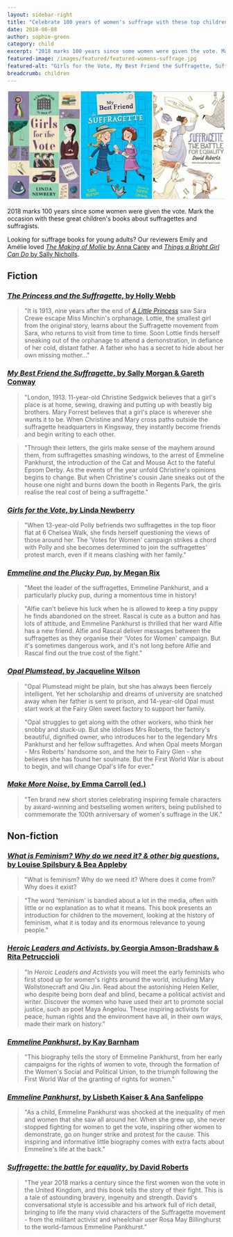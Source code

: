```yaml
---
layout: sidebar-right
title: "Celebrate 100 years of women's suffrage with these top children's books"
date: 2018-06-08
author: sophie-green
category: child
excerpt: "2018 marks 100 years since some women were given the vote. Mark the occasion with these great children's books about suffragettes and suffragists."
featured-image: /images/featured/featured-womens-suffrage.jpg
featured-alt: "Girls for the Vote, My Best Friend the Suffragette, Suffragette: the battle for equality"
breadcrumb: children
---
```


![Girls for the Vote, My Best Friend the Suffragette, Suffragette: the battle for equality](/images/featured/featured-womens-suffrage.jpg)

2018 marks 100 years since some women were given the vote. Mark the occasion with these great children's books about suffragettes and suffragists.

Looking for suffrage books for young adults? Our reviewers Emily and Amélie loved [<cite>The Making of Mollie</cite> by Anna Carey](/new-suggestions/young-adult/the-making-of-mollie-by-anna-carey/) and [<cite>Things a Bright Girl Can Do</cite> by Sally Nicholls](/new-suggestions/young-adult/things-a-bright-girl-can-do-by-sally-nicholls/).

## Fiction

### [<cite>The Princess and the Suffragette</cite>, by Holly Webb](https://suffolk.spydus.co.uk/cgi-bin/spydus.exe/ENQ/OPAC/BIBENQ?BRN=2183898)

> "It is 1913, nine years after the end of [<cite>A Little Princess</cite>](https://suffolk.spydus.co.uk/cgi-bin/spydus.exe/ENQ/OPAC/BIBENQ?BRN=1790473) saw Sara Crewe escape Miss Minchin's orphanage. Lottie, the smallest girl from the original story, learns about the Suffragette movement from Sara, who returns to visit from time to time. Soon Lottie finds herself sneaking out of the orphanage to attend a demonstration, in defiance of her cold, distant father. A father who has a secret to hide about her own missing mother..."

### [<cite>My Best Friend the Suffragette</cite>, by Sally Morgan & Gareth Conway](https://suffolk.spydus.co.uk/cgi-bin/spydus.exe/ENQ/OPAC/BIBENQ?BRN=2321673)

> "London, 1913. 11-year-old Christine Sedgwick believes that a girl's place is at home, sewing, drawing and putting up with beastly big brothers. Mary Forrest believes that a girl's place is wherever she wants it to be. When Christine and Mary cross paths outside the suffragette headquarters in Kingsway, they instantly become friends and begin writing to each other.

> "Through their letters, the girls make sense of the mayhem around them, from suffragettes smashing windows, to the arrest of Emmeline Pankhurst, the introduction of the Cat and Mouse Act to the fateful Epsom Derby. As the events of the year unfold Christine's opinions begins to change. But when Christine's cousin Jane sneaks out of the house one night and burns down the booth in Regents Park, the girls realise the real cost of being a suffragette."

### [<cite>Girls for the Vote</cite>, by Linda Newberry](https://suffolk.spydus.co.uk/cgi-bin/spydus.exe/ENQ/OPAC/BIBENQ?BRN=2318788)

> "When 13-year-old Polly befriends two suffragettes in the top floor flat at 6 Chelsea Walk, she finds herself questioning the views of those around her. The 'Votes for Women' campaign strikes a chord with Polly and she becomes determined to join the suffragettes' protest march, even if it means clashing with her family."

### [<cite>Emmeline and the Plucky Pup</cite>, by Megan Rix](https://suffolk.spydus.co.uk/cgi-bin/spydus.exe/ENQ/OPAC/BIBENQ?BRN=2304734)

> "Meet the leader of the suffragettes, Emmeline Pankhurst, and a particularly plucky pup, during a momentous time in history!

> "Alfie can't believe his luck when he is allowed to keep a tiny puppy he finds abandoned on the street. Rascal is cute as a button and has lots of attitude, and Emmeline Pankhurst is thrilled that her ward Alfie has a new friend. Alfie and Rascal deliver messages between the suffragettes as they organise their 'Votes for Women' campaign. But it's sometimes dangerous work, and it's not long before Alfie and Rascal find out the true cost of the fight."

### [<cite>Opal Plumstead</cite>, by Jacqueline Wilson](https://suffolk.spydus.co.uk/cgi-bin/spydus.exe/ENQ/OPAC/BIBENQ?BRN=1789734)

> "Opal Plumstead might be plain, but she has always been fiercely intelligent. Yet her scholarship and dreams of university are snatched away when her father is sent to prison, and 14-year-old Opal must start work at the Fairy Glen sweet factory to support her family.

> "Opal struggles to get along with the other workers, who think her snobby and stuck-up. But she idolises Mrs Roberts, the factory's beautiful, dignified owner, who introduces her to the legendary Mrs Pankhurst and her fellow suffragettes. And when Opal meets Morgan - Mrs Roberts' handsome son, and the heir to Fairy Glen - she believes she has found her soulmate. But the First World War is about to begin, and will change Opal's life for ever."

### [<cite>Make More Noise</cite>, by Emma Carroll (ed.)](https://suffolk.spydus.co.uk/cgi-bin/spydus.exe/ENQ/OPAC/BIBENQ?BRN=2320491)

> "Ten brand new short stories celebrating inspiring female characters by award-winning and bestselling women writers, being published to commemorate the 100th anniversary of women's suffrage in the UK."

## Non-fiction

### [<cite>What is Feminism? Why do we need it? & other big questions</cite>, by Louise Spilsbury & Bea Appleby](https://suffolk.spydus.co.uk/cgi-bin/spydus.exe/ENQ/OPAC/BIBENQ?BRN=2196570)

> "What is feminism? Why do we need it? Where does it come from? Why does it exist?

> "The word 'feminism' is bandied about a lot in the media, often with little or no explanation as to what it means. This book presents an introduction for children to the movement, looking at the history of feminism, what it is today and its enormous relevance to young people."

### [<cite>Heroic Leaders and Activists</cite>, by Georgia Amson-Bradshaw & Rita Petruccioli](https://suffolk.spydus.co.uk/cgi-bin/spydus.exe/ENQ/OPAC/BIBENQ?BRN=2359258)

> "In <cite>Heroic Leaders and Activists</cite> you will meet the early feminists who first stood up for women's rights around the world, including Mary Wollstonecraft and Qiu Jin. Read about the astonishing Helen Keller, who despite being born deaf and blind, became a political activist and writer. Discover the women who have used their art to promote social justice, such as poet Maya Angelou. These inspiring activists for peace, human rights and the environment have all, in their own ways, made their mark on history."

### [<cite>Emmeline Pankhurst</cite>, by Kay Barnham](https://suffolk.spydus.co.uk/cgi-bin/spydus.exe/ENQ/OPAC/BIBENQ?BRN=2055520)

> "This biography tells the story of Emmeline Pankhurst, from her early campaigns for the rights of women to vote, through the formation of the Women's Social and Political Union, to the triumph following the First World War of the granting of rights for women."

### [<cite>Emmeline Pankhurst</cite>, by Lisbeth Kaiser & Ana Sanfelippo](https://suffolk.spydus.co.uk/cgi-bin/spydus.exe/ENQ/OPAC/BIBENQ?BRN=2205702)

> "As a child, Emmeline Pankhurst was shocked at the inequality of men and women that she saw all around her. When she grew up, she never stopped fighting for women to get the vote, inspiring other women to demonstrate, go on hunger strike and protest for the cause. This inspiring and informative little biography comes with extra facts about Emmeline's life at the back."

### [<cite>Suffragette: the battle for equality</cite>, by David Roberts](https://suffolk.spydus.co.uk/cgi-bin/spydus.exe/ENQ/OPAC/BIBENQ?BRN=2364698)

> "The year 2018 marks a century since the first women won the vote in the United Kingdom, and this book tells the story of their fight. This is a tale of astounding bravery, ingenuity and strength. David's conversational style is accessible and his artwork full of rich detail, bringing to life the many vivid characters of the Suffragette movement - from the militant activist and wheelchair user Rosa May Billinghurst to the world-famous Emmeline Pankhurst."
